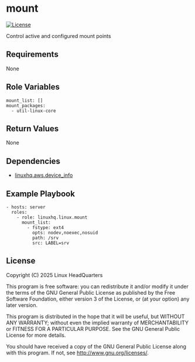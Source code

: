 # mount

[![License](https://img.shields.io/badge/license-GPLv3-lightgreen)](https://www.gnu.org/licenses/gpl-3.0.en.html#license-text)

Control active and configured mount points

## Requirements

None

## Role Variables

    mount_list: []
    mount_packages:
      - util-linux-core

## Return Values

None

## Dependencies

* [linuxhq.aws.device\_info](https://github.com/linuxhq/ansible-collection-linux/tree/main/roles/device_info)

## Example Playbook

    - hosts: server
      roles:
        - role: linuxhq.linux.mount
          mount_list:
            - fstype: ext4
              opts: nodev,noexec,nosuid
              path: /srv
              src: LABEL=srv

## License

Copyright (C) 2025 Linux HeadQuarters

This program is free software: you can redistribute it and/or modify
it under the terms of the GNU General Public License as published by
the Free Software Foundation, either version 3 of the License, or
(at your option) any later version.

This program is distributed in the hope that it will be useful,
but WITHOUT ANY WARRANTY; without even the implied warranty of
MERCHANTABILITY or FITNESS FOR A PARTICULAR PURPOSE. See the
GNU General Public License for more details.

You should have received a copy of the GNU General Public License
along with this program. If not, see <http://www.gnu.org/licenses/>.
